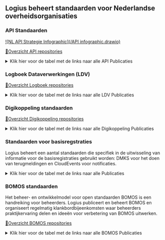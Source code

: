 ## Logius beheert standaarden voor Nederlandse overheidsorganisaties

### API Standaarden

[![NL API Strategie Infographic](/API infographic.drawio)](https://geonovum.github.io/KP-APIs/API-strategie-algemeen/Inleiding/#infographic)

[:file_folder:Overzicht API repositories](https://github.com/search?q=topic%3Aapi+org%3ALogius-standaarden+fork%3Atrue&type=repositories)

 <details>
  <summary>Klik hier voor de tabel met de links naar alle API Publicaties</summary>

| Formele standaard                                            | Gepubliceerde versie                                         | Werk versie                                                  | Repository                                                   |
| ------------------------------------------------------------ | ------------------------------------------------------------ | ------------------------------------------------------------ | ------------------------------------------------------------ |
| 🏛️ [NLGov API Design Rules (ADR)](https://forumstandaardisatie.nl/open-standaarden/rest-api-design-rules) | [ADR v2.0.2 (definitief)](https://gitdocumentatie.logius.nl/publicatie/api/adr/2.0.2/) | [ADR (werkversie)](https://logius-standaarden.github.io/API-Design-Rules/) | [API-Design-Rules](https://github.com/Logius-standaarden/API-Design-Rules) |
| 🏛️ [NLGov OAuth 2.0 profile (OAuth)](https://forumstandaardisatie.nl/open-standaarden/nl-gov-assurance-profile-oauth-20) | [OAuth v1.1.0 (proposed)](https://gitdocumentatie.logius.nl/publicatie/api/oauth/) | [OAuth (werkversie)](https://logius-standaarden.github.io/OAuth-NL-profiel/) | [OAuth-NL-profiel](https://github.com/Logius-standaarden/OAuth-NL-profiel) |
| 🏛️ [NLGov OpenID Connect profile (OIDC)](https://www.forumstandaardisatie.nl/open-standaarden/authenticatie-standaarden) | [OIDC v1.0.1 (definitief)](https://gitdocumentatie.logius.nl/publicatie/api/oidc/) | [OIDC (werkversie)](https://logius-standaarden.github.io/OIDC-NLGOV/) | [OIDC-NLGOV](https://github.com/Logius-standaarden/OIDC-NLGOV) |
| 🏛️ API-standaarden beheermodel | [API Beheermodel v1.0.0 (definitief)](https://gitdocumentatie.logius.nl/publicatie/api/beheermodel/) | [API Beheermodel (werkversie)](https://logius-standaarden.github.io/API-Standaarden-Beheermodel/) | [API-Standaarden-Beheermodel](https://github.com/Logius-standaarden/API-Standaarden-Beheermodel) |
| 🏛️ Module transport security | [API module transport-security v1.0.2 (definitief)](https://gitdocumentatie.logius.nl/publicatie/api/mod-ts/) | [API module transport-security (werkversie)](https://logius-standaarden.github.io/API-mod-transport-security/) | [API-mod-transport-security ](https://github.com/Logius-standaarden/API-mod-transport-security) |
| 🏛️ Module Geospatial | [API module geospatial v1.0.2 (definitief)](https://gitdocumentatie.logius.nl/publicatie/api/mod-geo/1.0.2/) | [API module geospatial (werkversie)](https://logius-standaarden.github.io/API-mod-geospatial/) | [ API-mod-geospatial](https://github.com/Logius-standaarden/API-mod-geospatial) |

</details>

### Logboek Dataverwerkingen (LDV)

[:file_folder:Overzicht Logboek repositories](https://github.com/search?q=topic%3Alogboek+org%3ALogius-standaarden+fork%3Atrue&type=repositories)

<details>
  <summary>Klik hier voor de tabel met de links naar alle LDV Publicaties</summary>

De Logboek Dataverwerkingen (LDV) standaard bestaat uit de volgende drie documenten:

| Beschrijving van het document           | Gepubliceerde versie                  | Werk versie                             | Repository                                                   |
| --------------------------------------- | ------------------------------------- | --------------------------------------- | ------------------------------------------------------------ |
| 1. De LDV Normatieve Standaard | - | [Logboek dataverwerkingen (werkversie)](https://logius-standaarden.github.io/logboek-dataverwerkingen/) | [logboek-dataverwerkingen](https://github.com/Logius-standaarden/logboek-dataverwerkingen) |
| 2. De Algemene Inleiding | - | [De Algemene Inleiding (werkversie)](https://logius-standaarden.github.io/logboek-dataverwerkingen_Inleiding/)|[logboek-dataverwerkingen_Inleiding](https://github.com/Logius-standaarden/logboek-dataverwerkingen_Inleiding)|
| 3. het Juridische Beleidskader | - |[Juridisch Beleidskader (werkversie)](https://logius-standaarden.github.io/logboek-dataverwerkingen_Juridisch-beleidskader/)|[logboek-dataverwerkingen_Juridisch-beleidskader](https://github.com/Logius-standaarden/logboek-dataverwerkingen_Juridisch-beleidskader/)|
|Voorbeeld en demo applicatie| - | - |[logboek-dataverwerkingen-demo](https://github.com/Logius-standaarden/logboek-dataverwerkingen-demo)|

</details>

### Digikoppeling standaarden

[:file_folder:Overzicht Digikoppeling repositories](https://github.com/search?q=topic%3Adigikoppeling+org%3ALogius-standaarden+fork%3Atrue&type=repositories)

 <details>
  <summary>Klik hier voor de tabel met de links naar alle Digikoppeling Publicaties</summary>

| Repository | Gepubliceerde versie | Werkversie |
| ---------- | -------------------- | ---------- |
| [Digikoppeling Architectuur](https://github.com/Logius-standaarden/Digikoppeling-Architectuur) | [2.0.2 (12 augustus 2022)](https://gitdocumentatie.logius.nl/publicatie/dk/architectuur/) | [16 januari 2024](https://logius-standaarden.github.io/Digikoppeling-Architectuur/) |
| [Digikoppeling Koppelvlakstandaard REST-API](https://github.com/Logius-standaarden/Digikoppeling-Koppelvlakstandaard-REST-API) | [1.1.1 (14 november 2022)](https://gitdocumentatie.logius.nl/publicatie/dk/restapi/) | [19 juni 2024](https://logius-standaarden.github.io/Digikoppeling-Koppelvlakstandaard-REST-API/) |
| [OIN Stelsel](https://github.com/Logius-standaarden/OIN-Stelsel) | [2.1.0 (19 januari 2024)](https://gitdocumentatie.logius.nl/publicatie/dk/oin/) | [1 juli 2024](https://logius-standaarden.github.io/OIN-Stelsel/) |
| [Digikoppeling Koppelvlakstandaard ebMS2](https://github.com/Logius-standaarden/Digikoppeling-Koppelvlakstandaard-ebMS2) | [3.3.2 (31 mei 2024)](https://gitdocumentatie.logius.nl/publicatie/dk/ebms/) | [31 mei 2024](https://logius-standaarden.github.io/Digikoppeling-Koppelvlakstandaard-ebMS2/) |
| [Digikoppeling Koppelvlakstandaard WUS](https://github.com/Logius-standaarden/Digikoppeling-Koppelvlakstandaard-WUS) | [3.8.1 (11 april 2022)](https://gitdocumentatie.logius.nl/publicatie/dk/wus/) | [19 juli 2024](https://logius-standaarden.github.io/Digikoppeling-Koppelvlakstandaard-WUS/) |
| [Digikoppeling Koppelvlakstandaard Grote Berichten](https://github.com/Logius-standaarden/Digikoppeling-Koppelvlakstandaard-GB) | [3.8.1 (11 april 2022)](https://gitdocumentatie.logius.nl/publicatie/dk/gb/) | [15 november 2023](https://logius-standaarden.github.io/Digikoppeling-Koppelvlakstandaard-GB/) |
| [Digikoppeling Identificatie en Authenticatie](https://github.com/Logius-standaarden/Digikoppeling-Identificatie-en-Authenticatie) | [1.4.3 (15 juni 2023)](https://gitdocumentatie.logius.nl/publicatie/dk/idauth/) | [15 november 2023](https://logius-standaarden.github.io/Digikoppeling-Identificatie-en-Authenticatie/) |
| [Digikoppeling Beveiligingstandaarden en voorschriften](https://github.com/Logius-standaarden/Digikoppeling-Beveiligingsstandaarden-en-voorschriften) | [1.4 (1 februari 2021)](https://gitdocumentatie.logius.nl/publicatie/dk/beveilig/) | [11 september 2024](https://logius-standaarden.github.io/Digikoppeling-Beveiligingsstandaarden-en-voorschriften/) |
| [Digikoppeling Overzicht Actuele Documentatie en Compliance](https://github.com/Logius-standaarden/Digikoppeling-Overzicht-Actuele-Documentatie-en-Compliance) | [1.10 (14 november 2022)](https://gitdocumentatie.logius.nl/publicatie/dk/actueel/) | [15 november 2023](https://logius-standaarden.github.io/Digikoppeling-Overzicht-Actuele-Documentatie-en-Compliance/) |
| [Digikoppeling Best Practices WUS](https://github.com/Logius-standaarden/Digikoppeling-Best-Practices-WUS) | [1.10.2 (7 juli 2023)](https://gitdocumentatie.logius.nl/publicatie/dk/bpwus/) | [15 november 2023](https://logius-standaarden.github.io/Digikoppeling-Best-Practices-WUS/) |
| [Digikoppeling Best Practices ebMS2](https://github.com/Logius-standaarden/Digikoppeling-Best-Practices-ebMS2) | [3.2.2 (7 juli 2023)](https://gitdocumentatie.logius.nl/publicatie/dk/bpebms/) | [15 november 2023](https://logius-standaarden.github.io/Digikoppeling-Best-Practices-ebMS2/) |
| [Digikoppeling Best Practices Grote Berichten](https://github.com/Logius-standaarden/Digikoppeling-Best-Practices-GB) | [3.2.0 (7 juli 2023)](https://gitdocumentatie.logius.nl/publicatie/dk/bpgb/) | [15 november 2023](https://logius-standaarden.github.io/Digikoppeling-Best-Practices-GB/) |
| [Digikoppeling Gebruik en Achtergrond Certificaten](https://github.com/Logius-standaarden/Digikoppeling-Gebruik-en-achtergrond-certificaten) | [1.6.3 (7 juli 2023)](https://gitdocumentatie.logius.nl/publicatie/dk/gbachtcert/) | [15 november 2023](https://logius-standaarden.github.io/Digikoppeling-Gebruik-en-achtergrond-certificaten/) |
| [Wat is Digikoppeling?](https://github.com/Logius-standaarden/Digikoppeling-Wat-is-Digikoppeling) | [1.1.2 (11 april 2022)](https://gitdocumentatie.logius.nl/publicatie/dk/watisdk/) | [15 november 2023](https://logius-standaarden.github.io/Digikoppeling-Wat-is-Digikoppeling/) |
| [Digikoppeling Beheermodel](https://github.com/Logius-standaarden/Digikoppeling-Beheermodel) | [1.8 (23 september 2023)](https://gitdocumentatie.logius.nl/publicatie/dk/beheer/) | [5 april 2024](https://logius-standaarden.github.io/Digikoppeling-Beheermodel/) |
| [Digikoppeling Roadmap](https://github.com/Logius-standaarden/Digikoppeling-Algemeen) | [2024-2025 (11 juni 2024)](https://gitdocumentatie.logius.nl/publicatie/dk/roadmap/) | [19 augustus 2024](https://logius-standaarden.github.io/Digikoppeling-Algemeen/) |
| [Digikoppeling Handreiking Adressering en Routering](https://github.com/Logius-standaarden/Digikoppeling-Handreiking-Adressering-en-Routering) | [1.1.0 (13 februari 2023)](https://gitdocumentatie.logius.nl/publicatie/dk/bpadres/) | [25 oktober 2023](https://logius-standaarden.github.io/Digikoppeling-Handreiking-Adressering-en-Routering/) |

</details>

### Standaarden voor basisregstraties

Logius beheert een aantal standaarden die specifiek in de uitwisseling van informatie voor de basisregistraties gebruikt worden: DMKS voor het doen van terugmeldingen en CloudEvents voor notificaties.

 <details>
  <summary>Klik hier voor de tabel met de links naar alle Publicaties</summary>

| Repository                    | Gepubliceerde versie          | Werk versie                   |
| ----------------------------- | ----------------------------- | ----------------------------- |
| [Digimelding-Koppelvlakspecificatie](https://github.com/Logius-standaarden/Digimelding-Koppelvlakspecificatie/) | [Vastgestelde versie, 1 juni 2021](https://gitdocumentatie.logius.nl/publicatie/digimelding/koppelvlak/) | [Werkversie, 17 mei 2023](https://logius-standaarden.github.io/Digimelding-Koppelvlakspecificatie/) |
| [NL-GOV-profile-for-CloudEvents](https://github.com/Logius-standaarden/NL-GOV-profile-for-CloudEvents) | [Vastgestelde versie, 5 juli 2022](https://gitdocumentatie.logius.nl/publicatie/notificatieservices/cloudevents-nl/) | [Werkversie, 5 juli 2022](https://gitdocumentatie.logius.nl/publicatie/notificatieservices/cloudevents-nl/) |
| [CloudEvents-NL-Guidelines](https://github.com/Logius-standaarden/CloudEvents-NL-Guidelines), handreiking voor toepassing | [Vastgestelde versie](https://gitdocumentatie.logius.nl/publicatie/notificatieservices/guidelines/) | [Werkversie](https://gitdocumentatie.logius.nl/publicatie/notificatieservices/guidelines) |

</details>

### BOMOS standaarden

Het beheer- en ontwikkelmodel voor open standaarden BOMOS is een handreiking voor beheerders. Logius publiceert en beheert BOMOS en organiseert regelmatig klankbordbijeenkomsten waar beheerders praktijkervaring delen en ideeën voor verbetering van BOMOS uitwerken.

[:file_folder:Overzicht BOMOS repositories](https://github.com/search?q=topic%3Abomos+org%3ALogius-standaarden+fork%3Atrue&type=repositories)

 <details>
  <summary>Klik hier voor de tabel met de links naar alle BOMOS Publicaties</summary>

| Repository                    | Gepubliceerde versie          | Werk versie                   |
| ----------------------------- | ----------------------------- | ----------------------------- |
| [BOMOS-Fundament](https://github.com/Logius-standaarden/BOMOS-Fundament)     | [Vastgestelde versie, 2 november 2023](https://gitdocumentatie.logius.nl/publicatie/bomos/fundament)   | [Werkversie](https://logius-standaarden.github.io/BOMOS-Fundament/)   |
| [BOMOS-Verdieping](https://github.com/Logius-standaarden/BOMOS-Verdieping)   | [Vastgestelde versie, 2 november 2023](https://gitdocumentatie.logius.nl/publicatie/bomos/verdieping)  | [Werkversie](https://logius-standaarden.github.io/BOMOS-Verdieping/)  |
| [BOMOS-Stelsels](https://github.com/Logius-standaarden/BOMOS-Stelsels), aanvullende module over het beheer van afsprakenstelsels      | [Vastgestelde versie, 7 juni 2022](https://gitdocumentatie.logius.nl/publicatie/bomos/stelsels)    | [Werkversie](https://logius-standaarden.github.io/BOMOS-Stelsels/)    |
| [BOMOS-LinkedData](https://github.com/Logius-standaarden/BOMOS-LinkedData), aanvullende module specifiek over beheer van linked data. | [Vastgestelde versie, 7 juni 2022](https://gitdocumentatie.logius.nl/publicatie/bomos/linkeddata)  | [Werkversie](https://logius-standaarden.github.io/BOMOS-LinkedData/)  |
| [BOMOS-Beheermodel](https://github.com/Logius-standaarden/BOMOS-Beheermodel), hoe BOMOS zelf beheerd wordt. | [Vastgestelde versie, 23 september 2023](https://gitdocumentatie.logius.nl/publicatie/bomos/beheer) | [Werkversie](https://logius-standaarden.github.io/BOMOS-Beheermodel/) |

</details>

<!--

**Here are some ideas to get you started:**

🙋‍♀️ A short introduction - what is your organization all about?
🌈 Contribution guidelines - how can the community get involved?
👩‍💻 Useful resources - where can the community find your docs? Is there anything else the community should know?
🍿 Fun facts - what does your team eat for breakfast?
🧙 Remember, you can do mighty things with the power of [Markdown](https://docs.github.com/github/writing-on-github/getting-started-with-writing-and-formatting-on-github/basic-writing-and-formatting-syntax)
-->
